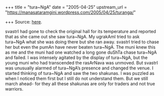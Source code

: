 +++
title = "tura~NgA"
date = "2005-04-25"
upstream_url = "https://manasataramgini.wordpress.com/2005/04/25/turanga/"

+++
Source: [here](https://manasataramgini.wordpress.com/2005/04/25/turanga/).

svastrI had gone to check the original hall for its temperature and reported that as she came out she saw tura\~NgA. My ugrakAmI tried to ask tura\~NgA what she was doing there but she ran away. svastrI tried to chase her but even the pumAn have never beaten tura\~NgA. The muni knew this as me and the muni had one watched a long gone duShTa chase tura\~NgA and failed. I was intensely agitated by the display of tura\~NgA, but the young muni who had transcended the rasArNava was unmoved. But svastrI was unusually alarmed of tura\~NgA’s presence and changed the venue. I started thinking of tura\~NgA and saw the two shakunas. I was puzzled as when I noticed them first but I still do not understand them. But we still march ahead- for they all these shakunas are only for traders and not true warriors.

